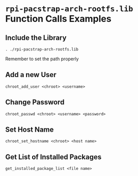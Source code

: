 
# `rpi-pacstrap-arch-rootfs.lib` Function Calls Examples

## Include the Library

	. ./rpi-pacstrap-arch-rootfs.lib

Remember to set the path properly

## Add a new User

	chroot_add_user <chroot> <username>

## Change Password

	chroot_passwd <chroot> <username> <password>

## Set Host Name

	chroot_set_hostname <chroot> <host name>

## Get List of Installed Packages

	get_installed_package_list <file name>

